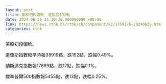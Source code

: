 ```yaml
---
layout: post
title: 美股初段偏軟　道指跌192點
date: 2024-06-26 21:39:20.000000000 +08:00
link: https://news.rthk.hk/rthk/ch/component/k2/1759176-20240626.htm
categories: rthk
---
```


美股初段偏軟。

道瓊斯指數較早時報38919點，跌192點，跌幅0.49%。

納斯達克指數報17699點，跌17點，跌幅0.1%。

標準普爾500指數報5455點，跌13點，跌幅0.25%。
